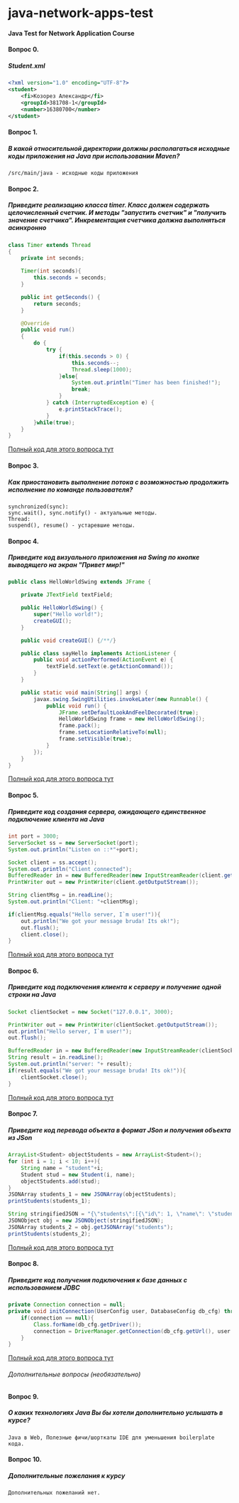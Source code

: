 # java-network-apps-test
#### Java Test for Network Application Course
#### Вопрос 0.
##### Student.xml
```xml
<?xml version="1.0" encoding="UTF-8"?>
<student>
    <fi>Козорез Александр</fi>
    <groupId>381708-1</groupId>
    <number>16380700</number>
</student>
```
#### Вопрос 1.
##### В какой относительной директории должны располагаться исходные коды приложения на Java при использовании Maven?
```text
/src/main/java - исходные коды приложения
```
#### Вопрос 2.
##### Приведите реализацию класса timer. Класс должен содержать целочисленный счетчик. И методы "запустить счетчик" и "получить значение счетчика". Инкрементация счетчика должна выполняться асинхронно 
```java
class Timer extends Thread
{
    private int seconds;

    Timer(int seconds){
        this.seconds = seconds;
    }

    public int getSeconds() {
        return seconds;
    }

    @Override
    public void run()
    {
        do {
            try {
                if(this.seconds > 0) {
                    this.seconds--;
                    Thread.sleep(1000);
                }else{
                    System.out.println("Timer has been finished!");
                    break;
                }
            } catch (InterruptedException e) {
                e.printStackTrace();
            }
        }while(true);
    }
}
```
[Полный код для этого вопроса тут](https://github.com/akozorez/java-network-apps-test/tree/master/src/main/java/question2)
#### Вопрос 3.
##### Как приостановить выполнение потока с возможностью продолжить исполнение по команде пользователя? 
```text
synchronized(sync):
sync.wait(), sync.notify() - актуальные методы.
Thread:
suspend(), resume() - устаревшие методы.
```
#### Вопрос 4.
##### Приведите код визуального приложения на Swing по кнопке выводящего на экран "Привет мир!" 
```java
public class HelloWorldSwing extends JFrame {

    private JTextField textField;

    public HelloWorldSwing() {
        super("Hello world!");
        createGUI();
    }

    public void createGUI() {/**/}

    public class sayHello implements ActionListener {
        public void actionPerformed(ActionEvent e) {
            textField.setText(e.getActionCommand());
        }
    }

    public static void main(String[] args) {
        javax.swing.SwingUtilities.invokeLater(new Runnable() {
            public void run() {
                JFrame.setDefaultLookAndFeelDecorated(true);
                HelloWorldSwing frame = new HelloWorldSwing();
                frame.pack();
                frame.setLocationRelativeTo(null);
                frame.setVisible(true);
            }
        });
    }
}
```
[Полный код для этого вопроса тут](https://github.com/akozorez/java-network-apps-test/blob/master/src/main/java/question4/HelloWorldSwing.java)

#### Вопрос 5.
##### Приведите код создания сервера, ожидающего единственное подключение клиента на Java  
```java
int port = 3000;
ServerSocket ss = new ServerSocket(port);
System.out.println("Listen on ::*"+port);

Socket client = ss.accept();
System.out.println("Client connected");
BufferedReader in = new BufferedReader(new InputStreamReader(client.getInputStream()));
PrintWriter out = new PrintWriter(client.getOutputStream());

String clientMsg = in.readLine();
System.out.println("Client: "+clientMsg);

if(clientMsg.equals("Hello server, I`m user!")){
    out.println("We got your message bruda! Its ok!");
    out.flush();
    client.close();
}
```
[Полный код для этого вопроса тут](https://github.com/akozorez/java-network-apps-test/tree/master/src/main/java/clientserver)
#### Вопрос 6.
##### Приведите код подключения клиента к серверу и получение одной строки на Java  
```java
Socket clientSocket = new Socket("127.0.0.1", 3000);

PrintWriter out = new PrintWriter(clientSocket.getOutputStream());
out.println("Hello server, I`m user!");
out.flush();

BufferedReader in = new BufferedReader(new InputStreamReader(clientSocket.getInputStream()));
String result = in.readLine();
System.out.println("server: "+ result);
if(result.equals("We got your message bruda! Its ok!")){
    clientSocket.close();
}
```
[Полный код для этого вопроса тут](https://github.com/akozorez/java-network-apps-test/tree/master/src/main/java/clientserver)
#### Вопрос 7.
##### Приведите код перевода объекта в формат JSon и получения объекта из JSon  
```java
ArrayList<Student> objectStudents = new ArrayList<Student>();
for (int i = 1; i < 10; i++){
    String name = "student"+i;
    Student stud = new Student(i, name);
    objectStudents.add(stud);
}
JSONArray students_1 = new JSONArray(objectStudents);
printStudents(students_1);

String stringifiedJSON = "{\"students\":[{\"id\": 1, \"name\": \"student1\"}, {\"id\": 2, \"name\": \"student2\"}, {\"id\": 3, \"name\": \"student3\"}]}";
JSONObject obj = new JSONObject(stringifiedJSON);
JSONArray students_2 = obj.getJSONArray("students");
printStudents(students_2);
```
[Полный код для этого вопроса тут](https://github.com/akozorez/java-network-apps-test/blob/master/src/main/java/question7/JSONExample.java)
#### Вопрос 8.
##### Приведите код получения подключения к базе данных с использованием JDBC
```java
private Connection connection = null;
private void initConnection(UserConfig user, DatabaseConfig db_cfg) throws ClassNotFoundException, SQLException {
    if(connection == null){
        Class.forName(db_cfg.getDriver());
        connection = DriverManager.getConnection(db_cfg.getUrl(), user.getUser(), user.getPass());
    }
}
```  
[Полный код для этого вопроса тут](https://github.com/akozorez/java-network-apps-test/blob/master/src/main/java/question8/JDBC.java)
###### Дополнительные вопросы (необязательно)
#### Вопрос 9.
##### О каких технологиях Java Вы бы хотели дополнительно услышать в курсе?
```text
Java в Web, Полезные фичи/шорткаты IDE для уменьшения boilerplate кода.
```
#### Вопрос 10.
##### Дополнительные пожелания к курсу
```text
Дополнительных пожеланий нет.
```


